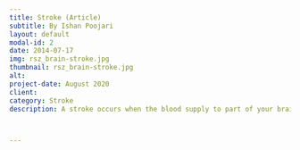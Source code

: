 ```yaml
---
title: Stroke (Article)
subtitle: By Ishan Poojari
layout: default
modal-id: 2
date: 2014-07-17
img: rsz_brain-stroke.jpg
thumbnail: rsz_brain-stroke.jpg
alt: 
project-date: August 2020
client: 
category: Stroke
description: A stroke occurs when the blood supply to part of your brain is interrupted or reduced, preventing brain tissue from getting oxygen and nutrients. Brain cells begin to die in minutes. A stroke is a medical emergency, and prompt treatment is crucial. Link to document <a href="https://raw.githubusercontent.com/muthu-beep/The-Touch-of-life/gh-pages/videos/Stroke_IshanPoojari.docx.pdf">here</a>



---
```

